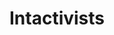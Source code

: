 ---
title: Intactivists
crosslinks:
- Foregen
- MensRights
- foreskin_restoration
- news
- Serendipity
- translation
- penis
---